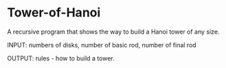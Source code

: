 # Tower-of-Hanoi
 A recursive program that shows the way to build a Hanoi tower of any size.

INPUT: numbers  of  disks, number of basic rod, number of final rod

OUTPUT: rules - how to build a tower.
